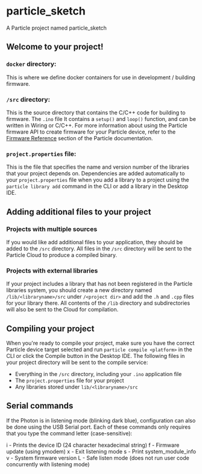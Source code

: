 # particle_sketch

A Particle project named particle_sketch

## Welcome to your project!

### `docker` directory:

This is where we define docker containers for use in development / building firmware.

### `/src` directory:  

This is the source directory that contains the C/C++ code for building to firmware. The `.ino` file It contains a `setup()` and `loop()` function, and can be written in Wiring or C/C++. For more information about using the Particle firmware API to create firmware for your Particle device, refer to the [Firmware Reference](https://docs.particle.io/reference/firmware/) section of the Particle documentation.

### `project.properties` file:  

This is the file that specifies the name and version number of the libraries that your project depends on. Dependencies are added automatically to your `project.properties` file when you add a library to a project using the `particle library add` command in the CLI or add a library in the Desktop IDE.

## Adding additional files to your project

### Projects with multiple sources

If you would like add additional files to your application, they should be added to the `/src` directory. All files in the `/src` directory will be sent to the Particle Cloud to produce a compiled binary.

### Projects with external libraries

If your project includes a library that has not been registered in the Particle libraries system, you should create a new directory named `/lib/<libraryname>/src` under `/<project dir>` and add the `.h` and `.cpp` files for your library there. All contents of the `/lib` directory and subdirectories will also be sent to the Cloud for compilation.

## Compiling your project

When you're ready to compile your project, make sure you have the correct Particle device target selected and run `particle compile <platform>` in the CLI or click the Compile button in the Desktop IDE. The following files in your project directory will be sent to the compile service:

- Everything in the `/src` directory, including your `.ino` application file
- The `project.properties` file for your project
- Any libraries stored under `lib/<libraryname>/src`

## Serial commands

If the Photon is in listening mode (blinking dark blue), configuration can also be done using the USB Serial port. Each of these commands only requires that you type the command letter (case-sensitive):

i - Prints the device ID (24 character hexadecimal string)
f - Firmware update (using ymodem)
x - Exit listening mode
s - Print system_module_info
v - System firmware version
L - Safe listen mode (does not run user code concurrently with listening mode)